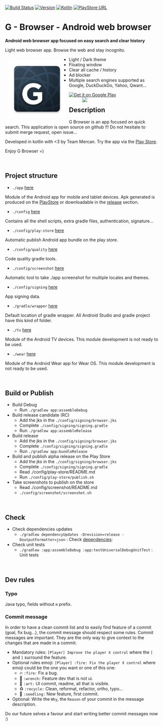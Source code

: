 [![Build Status](https://travis-ci.com/Mercandj/browser.svg?branch=master)](https://travis-ci.com/Mercandj/browser)
[![Version](https://img.shields.io/badge/version-1.00.26-607D8B.svg?style=flat-square&label=version)](https://github.com/Mercandj/browser/releases/tag/1.00.26)
[![Kotlin](https://img.shields.io/badge/kotlin-1.3.30-f5801e.svg?style=flat-square)](http://kotlinlang.org) 
[![PlayStore URL](https://img.shields.io/badge/play%20store-team%20mercan-1DA1F2.svg?style=flat-square&logo=android)](https://play.google.com/store/apps/details?id=com.mercandalli.android.browser)

# G - Browser - Android web browser
**Android web browser app focused on easy search and clear history**

Light web browser app. Browse the web and stay incognito.

<a href='https://play.google.com/store/apps/details?id=com.mercandalli.android.browser'>
    <img 
        src="app/src/main/res/icon/mipmap-xxxhdpi/ic_launcher.png"
        align="left"
        width="190"
        hspace="10"
        vspace="10" />
</a>

* Light / Dark theme
* Floating window
* Clear all cache / history
* Ad blocker
* Multiple search engines supported as Google, DuckDuckGo, Yahoo, Qwant...

<a href='https://play.google.com/store/apps/details?id=com.mercandalli.android.browser&pcampaignid=MKT-Other-global-all-co-prtnr-py-PartBadge-Mar2515-1'>
    <img 
        alt='Get it on Google Play' 
        src='https://play.google.com/intl/en_us/badges/images/generic/en_badge_web_generic.png'
        height="80" />
</a>

<br/>

<a margin="20px 0 20px 40px" href="https://play.google.com/store/apps/details?id=com.mercandalli.android.browser">
	<img 
	    src="https://raw.github.com/Mercandj/browser/master/config/screenshot/android_web_browser_mercandalli.png" 
	    align="right"
	    width="250" />
</a>


## Description

G Browser is an app focused on quick search.
This application is open source on github !!!
Do not hesitate to submit merge request, open issue...

Developed in kotlin with <3 by Team Mercan.
Try the app via the [Play Store](https://play.google.com/store/apps/details?id=com.mercandalli.android.browser).

Enjoy G Browser =)

<br/>

## Project structure

- `./app` [here](./app)

Module of the Android app for mobile and tablet devices.
Apk generated is produced on the 
[PlayStore](https://play.google.com/store/apps/details?id=com.mercandalli.android.browser) or 
downloadable in the [release](https://github.com/Mercandj/browser/releases) section.

- `./config` [here](./config)

Contains all the shell scripts, extra gradle files, authentication, signature...

- `./config/play-store` [here](./config/play-store)

Automatic publish Android app bundle on the play store.

- `./config/quality` [here](./config/quality)

Code quality gradle tools.

- `./config/screenshot` [here](./config/screenshot)

Automatic tool to take ./app screenshot for multiple locales and themes.

- `./config/signing` [here](./config/signing)

App signing data.

- `./gradle/wrapper` [here](./gradle/wrapper)

Default location of gradle wrapper. All Android Studio and gradle project have this kind of folder.

- `./tv` [here](./tv)

Module of the Android TV devices.
This module development is not ready to be used.

- `./wear` [here](./wear)

Module of the Android Wear app for Wear OS.
This module development is not ready to be used.

<br/>

## Build or Publish

- Build Debug
    - Run `./gradlew app:assembleDebug`
- Build release candidate (RC)
    - Add the jks in the `./config/signing/browser.jks`
    - Complete `./config/signing/signing.gradle`
    - Run `./gradlew app:assembleRelease`
- Build release
    - Add the jks in the `./config/signing/browser.jks`
    - Complete `./config/signing/signing.gradle`
    - Run `./gradlew app:bundleRelease`
- Build and publish alpha release on the Play Store
    - Add the jks in the `./config/signing/browser.jks`
    - Complete `./config/signing/signing.gradle`
    - Read ./config/play-store/README.md
    - Run `./config/play-store/publish.sh`
- Take screenshots to publish on the store
    - Read ./config/screenshot/README.md
    - `./config/screenshot/screenshot.sh`

<br/>

## Check

- Check dependencies updates
    - ```./gradlew dependencyUpdates -Drevision=release -DoutputFormatter=json``` : Check 
    [dependencies](https://github.com/ben-manes/gradle-versions-plugin): 
- Check unit tests
    - ```./gradlew :app:assembleDebug :app:testUniversalDebugUnitTest``` : Unit tests

<br/>

## Dev rules

### Typo

Java typo, fields without `m` prefix.

### Commit message

In order to have a clean commit list and to easily find feature of a commit (goal, fix bug...), 
the commit message should respect some rules.
Commit messages are important. They are the only way to give context to the changes that are made 
in a commit.

* Mandatory rules: `[Player] Improve the player X control` where the `[` and `]` surround the 
feature.
* Optional rules emoji: `[Player] :fire: Fix the player X control` where emoji could be the one 
you want or one of this one:
    * :fire: `:fire:` Fix a bug.
    * :wrench: `:wrench:` Feature dev that is not ui.
    * :art: `:art:` UI commit, readme, all that is visible.
    * :recycle: `:recycle:` Clean, reformat, refactor, ortho, typo...
    * :seedling: `:seedling:` New feature, first commit.
* Optional: Write the `Why`, the `Reason` of your commit in the message description.

Do our future selves a favour and start writing better commit messages now :)